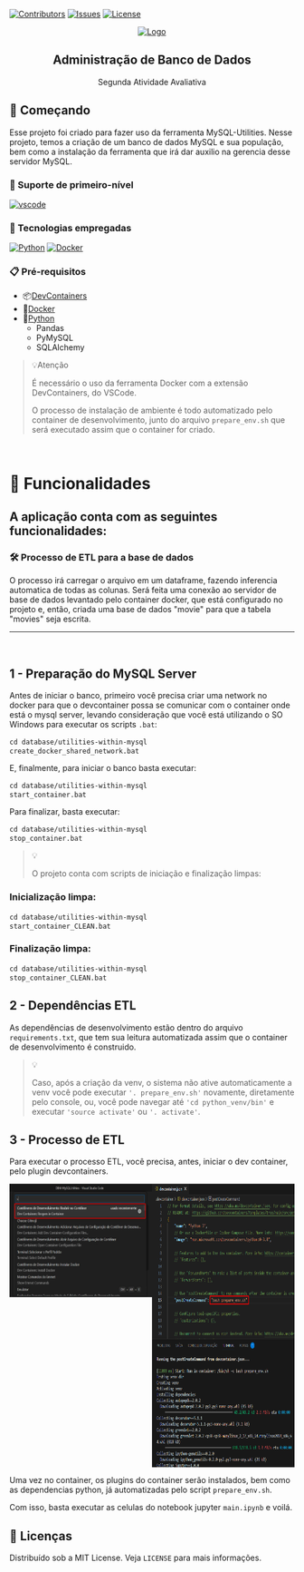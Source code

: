 [![Contributors][contributors-shield]][contributors-url]
[![Issues][issues-shield]][issues-url]
[![License][license-shield]][license-url]

<div align="center">
  <a href="#">
    <img src="https://media.tenor.com/7kYaaqzfDG0AAAAM/yes-guy.gif" alt="Logo" width="200" height="200">
  </a>

  <h2 align="center">Administração de Banco de Dados</h2>
  <p align="center">Segunda Atividade Avaliativa</p>

</div>

## 🔰 Começando

Esse projeto foi criado para fazer uso da ferramenta MySQL-Utilities. Nesse projeto, temos a criação de um banco de dados MySQL e sua população, bem como a instalação da ferramenta que irá dar auxilio na gerencia desse servidor MySQL.

### 💾 Suporte de primeiro-nível

[![vscode][vscode]][vscode-url]

### 🤖 Tecnologias empregadas

[![Python][Python]][Python-url]
[![Docker][Docker]][Docker-url]

### 📋 Pré-requisitos

- 📦[DevContainers][DevContainers-url]
- 🐋[Docker][Docker-url]
- 🐍[Python][Python-url]
  - Pandas
  - PyMySQL
  - SQLAlchemy

>💡Atenção
>
> É necessário o uso da ferramenta Docker com a extensão DevContainers, do VSCode.
>
> O processo de instalação de ambiente é todo automatizado pelo container de desenvolvimento, junto do arquivo ```prepare_env.sh``` que será executado assim que o container for criado.

<br/>

# 🎨 Funcionalidades

## A aplicação conta com as seguintes funcionalidades:


### 🛠️ Processo de ETL para a base de dados

O processo irá carregar o arquivo em um dataframe, fazendo inferencia automatica de todas as colunas.
Será feita uma conexão ao servidor de base de dados levantado pelo container docker, que está configurado no projeto e, então, criada uma base de dados "movie" para que a tabela "movies" seja escrita.

---
<br/>

## 1 - Preparação do MySQL Server

Antes de iniciar o banco, primeiro você precisa criar uma network no docker para que o devcontainer possa se comunicar com o container onde está o mysql server, levando consideração que você está utilizando o SO Windows para executar os scripts ```.bat```:
```
cd database/utilities-within-mysql
create_docker_shared_network.bat
```

E, finalmente, para iniciar o banco basta executar:


```
cd database/utilities-within-mysql
start_container.bat
```

Para finalizar, basta executar:
```
cd database/utilities-within-mysql
stop_container.bat
```

>💡
> 
> O projeto conta com scripts de iniciação e finalização limpas:

### Inicialização limpa:
```
cd database/utilities-within-mysql
start_container_CLEAN.bat
```
### Finalização limpa:
```
cd database/utilities-within-mysql
stop_container_CLEAN.bat
```

## 2 - Dependências ETL

As dependências de desenvolvimento estão dentro do arquivo ```requirements.txt```, que tem sua leitura automatizada assim que o container de desenvolvimento é construido.

> 💡
>
> Caso, após a criação da venv, o sistema não ative automaticamente a venv você pode executar ```'. prepare_env.sh'``` novamente, diretamente pelo console, ou, você pode navegar até ```'cd python_venv/bin'``` e executar ```'source activate'``` ou ```'. activate'```.


## 3 - Processo de ETL

Para executar o processo ETL, você precisa, antes, iniciar o dev container, pelo plugin devcontainers.

<div style="display:flex; width:100%; flex-direction:row; justify-content:space-between">
    <img src="assets\documentation\reopen_in_container.jpg" width="50%" height="200vh">
    <img src="assets\documentation\post_creation_env_run.png" width="50%" height="500vh">
</div>

Uma vez no container, os plugins do container serão instalados, bem como as dependencias python, já automatizadas pelo script ```prepare_env.sh```.

Com isso, basta executar as celulas do notebook jupyter ```main.ipynb``` e voilá.


## 📑 Licenças

Distribuído sob a MIT License. Veja `LICENSE` para mais informações.

<!-- ASSETS -->

<!-- BADGE - Contributors -->

[contributors-shield]: https://img.shields.io/github/contributors/toledkrw/DBM-MySQLUtilities.svg?style=for-the-badge
[contributors-url]: https://github.com/toledkrw/DBM-MySQLUtilities/graphs/contributors

<!-- BADGE - Issues -->

[issues-shield]: https://img.shields.io/github/issues/toledkrw/DBM-MySQLUtilities.svg?style=for-the-badge
[issues-url]: https://github.com/toledkrw/DBM-MySQLUtilities/issues

<!-- BADGE - License -->

[license-shield]: https://img.shields.io/github/license/toledkrw/DBM-MySQLUtilities.svg?style=for-the-badge
[license-url]: https://github.com/toledkrw/DBM-MySQLUtilities/blob/main/LICENSE

<!--  -->
<!-- TECHNOLOGIES -->
<!--  -->

<!-- BADGE - Docker -->
[Docker]: https://img.shields.io/badge/Docker-2496ED?style=for-the-badge&logo=docker&logoColor=white
[Docker-url]: https://www.docker.com/products/docker-desktop/

<!-- BADGE - Python -->

[Python]: https://img.shields.io/badge/Python-14354C?style=for-the-badge&logo=python&logoColor=white
[Python-url]: https://www.python.org/

<!-- BADGE - vscode -->

[vscode]: https://img.shields.io/badge/Visual%20Studio%20Code-0078d7.svg?style=for-the-badge&logo=visual-studio-code&logoColor=white
[vscode-url]: https://code.visualstudio.com/

<!-- PLUGIN - DevContainer -->

[DevContainers-url]: https://marketplace.visualstudio.com/items?itemName=ms-vscode-remote.remote-containers
